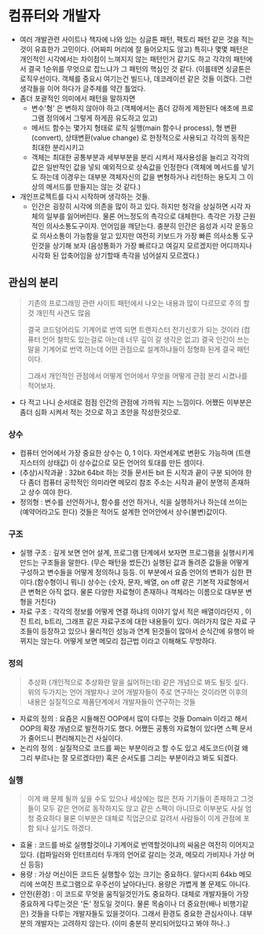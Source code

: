 # 컴퓨터와 개발자

- 여러 개발관련 사이트나 책자에 나와 있는 싱글톤 패턴, 팩토리 패턴 같은 것을 적는 것이 유효한가 고민이다. (어짜피 머리에 잘 들어오지도 않고) 특히나 몇몇 패턴은 개인적인 시각에서는 차이점이 느껴지지 않는 패턴인거 같기도 하고 각각의 패턴에서 결국 1순위를 무엇으로 잡느냐가 그 패턴의 핵심인 것 같다. (이를테면 싱글톤은 로직우선이다. 객체를 중요시 여기는건 빌드나, 데코레이션 같은 것들 이겠다. 그런 생각들을 이어 하다가 글주제를 약간 틀었다.
- 좀더 포괄적인 의미에서 패턴을 말하자면
  - 변수'형' 은 변하지 않아야 하고 (객체에서는 좀더 강하게 제한된다 애초에 프로그램 정의에서 그렇게 하게끔 유도하고 있고)
  - 메서드 함수는 몇가지 형태로 로직 실행(main 함수나 process), 형 변환(convert), 상태변환(value change) 로 한정적으로 사용되고 각각의 동작은 최대한 분리시키고
  - 객체는 최대한 공통부분과 세부부분을 분리 시켜서 재사용성을 늘리고 각각의 값은 일반적인 값을 넣되 예외적으로 상속값을 인정한다 (객체에 메서드를 넣기도 하는데 이경우는 대부분 객체자신의 값을 변형하거나 리턴하는 용도지 그 이상의 메서드를 만들지는 않는 것 같다.)
- 개인프로젝트를 다시 시작하며 생각하는 것들.
  - 인간은 굉장히 시각에 의존을 많이 하고 있다. 하지만 청각을 상실하면 시각 자체의 일부를 잃어버린다. 물론 어느정도의 촉각으로 대체한다. 촉각은 가장 근원적인 의사소통도구이자. 언어임을 깨닫는다. 충분히 인간은 음성과 시각 운동으로 의사소통이 가능함을 알고 있지만 여전히 키보드가 가장 빠른 의사소통 도구인것을 상기해 보자 (음성통화가 가장 빠르다고 여길지 모르겠지만 어디까지나 시각화 된 압축어임을 상기할때 촉각을 넘어설지 모르겠다.)

## 관심의 분리

> 기존의 프로그래밍 관련 사이트 패턴에서 나오는 내용과 많이 다르므로 주의 할 것 개인적 사견도 많음
>
> 결국 코드덩어리도 기계어로 번역 되면 트랜지스터 전기신호가 되는 것이라 (컴퓨터 언어 철학도 있는걸로 아는데 너무 깊이 갈 생각은 없고) 결국 인간이 쓰는 말을 기계어로 번역 하는데 어떤 관점으로 설계하냐들이 정형화 된게 결국 패턴이다.
>
>그래서 개인적인 관점에서 어떻게 언어에서 무엇을 어떻게 관점 분리 시켰나를 적어보자.

- 다 적고 나니 순서대로 점점 인간의 관점에 가까워 지는 느낌이다. 어쨌든 이부분은 좀더 심화 시켜서 적는 것으로 하고 초안을 작성한것으로.

### 상수

- 컴퓨터 언어에서 가장 중요한 상수는 0, 1 이다. 자연세계로 변환도 가능하며 (트랜지스터의 상태값) 이 상수값으로 모든 언어의 토대를 만든 셈이다.
- (추상)시작과끝 : 32bit 64bit 하는 것들 문서든 bit 든 시작과 끝이 구분 되어야 한다 좀더 컴퓨터 공학적인 의미라면 메모리 참조 주소는 시작과 끝이 분명히 존재하고 상수 여야 한다.
- 정의형 : 변수를 선언하거나, 함수를 선언 하거나, 식을 실행하거나 하는데 쓰이는 (예약어라고도 한다) 것들은 적어도 설계한 언어안에서 상수(불변)값이다.

### 구조

- 실행 구조 : 깊게 보면 언어 설계, 프로그램 단계에서 보자면 프로그램을 실행시키게 만드는 구조들을 말한다. (무슨 패턴을 썼든간) 실행된 값과 돌려준 값들을 어떻게 구성하고 변수들을 어떻게 정의하냐 등등. 이 부분에서 요즘 언어의 변화가 심한 편이다.(함수형이니 뭐니) 상수는 (숫자, 문자, 배열, on off 같은 기본적 자료형에서 큰 변혁은 아직 없다. 물론 다양한 자료형이 존재하나 객체라는 이름으로 대부분 변형을 거친다)
- 자료 구조 : 각각의 정보를 어떻게 연결 하냐의 이야기 앞서 적은 배열이라던지 , 이진 트리, b트리, 그래프 같은 자료구조에 대한 내용들이 있다. 여러가지 많은 자료 구조들이 등장하고 있으나 물리적인 성능과 연계 된것들이 많아서 순식간에 유행이 바뀌지는 않는다. 어떻게 보면 메모리 접근법 이라고 이해해도 무방하다.

### 정의

>추상화 (개인적으로 추상화란 말을 싫어하는데) 같은 개념으로 봐도 될듯 싶다. 위의 두가지는 언어 개발자나 코어 개발자들이 주로 연구하는 것이라면 이후의 내용은 실질적으로 제품단계에서 개발자들이 연구하는 것들

- 자료의 정의 : 요즘은 시들해진 OOP에서 많이 다루는 것들 Domain 이라고 해서 OOP의 확장 개념으로 발전하기도 했다. 어쨌든 공통의 자료형이 있다면 스펙 문서가 줄어드니 편리해지는건 사실이다.
- 논리의 정의 : 실질적으로 코드를 짜는 부분이라고 할 수도 있고 세도코드(이걸 왜 그리 부르나는 잘 모르겠다만) 혹은 순서도를 그리는 부분이라고 봐도 되겠다.

### 실행

> 이게 왜 문제 될까 싶을 수도 있으나 세상에는 많은 전자 기기들이 존재하고 그것들이 모두 같은 언어로 동작하지도 않고 같은 스펙이 아니므로 이부분도 사실 엄청 중요하다 물론 이부분은 대체로 직업군으로 갈려서 사람들이 이게 관점에 포함 되나 싶기도 하겠다.

- 효율 : 코드를 바로 실행할것이냐 기계어로 번역할것이냐의 싸움은 여전히 이어지고 있다. (컴파일러와 인터프리터 두개의 언어로 갈리는 것과, 메모리 가비지나 가상 머신 등등)
- 용량 : 가상 머신이든 코드든 실행할수 있는 크기는 중요하다. 알다시피 64kb 메모리에 쓰여진 프로그램으로 우주선이 날아다닌다. 용량은 가볍게 볼 문제도 아니다.
- 안전(환경) : 이 코드로 무엇을 움직일것인가도 중요하다. 대체로 개발자들이 가장 중요하게 다루는것은 '돈' 정도일 것이다. 물론 목숨이나 더 중요한(배나 비행기같은) 것들을 다루는 개발자들도 있을것이다. 그래서 환경도 중요한 관심사이나. 대부분의 개발자는 고려하지 않는다. (이미 충분히 분리되어있다고 봐야 하나..)
